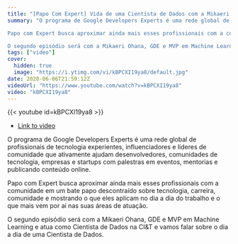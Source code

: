 ```yaml
---
title: "[Papo Com Expert] Vida de uma Cientista de Dados com a Mikaeri Ohana #2"
summary: "O programa de Google Developers Experts é uma rede global de profissionais de tecnologia experientes, influenciadores e lideres de comunidade que ativamente ajudam desenvolvedores, comunidades de tecnologia, empresas e startups com palestras em eventos, mentorias e publicando conteúdo online. 

Papo com Expert busca aproximar ainda mais esses profissionais com a comunidade em um bate papo descontraído sobre tecnologia, carreira, comunidade e mostrando o que eles aplicam no dia a dia do trabalho e o que mais vem por ai nas suas áreas de atuação.

O segundo episódio será com a Mikaeri Ohana, GDE e MVP em Machine Learning e atua como Cientista de Dados na CI&T e vamos falar sobre o dia a dia de uma Cientista de Dados."
tags: ["video"]
cover:
  hidden: true
  image: "https://i.ytimg.com/vi/kBPCXI19ya8/default.jpg"
date: 2020-06-06T21:59:12Z
videoUrl: "https://www.youtube.com/watch?v=kBPCXI19ya8"
video: "kBPCXI19ya8"
---
```


<!-- truncate -->

{{< youtube id=kBPCXI19ya8 >}}

- [Link to video](https://www.youtube.com/watch?v=kBPCXI19ya8)

O programa de Google Developers Experts é uma rede global de profissionais de tecnologia experientes, influenciadores e lideres de comunidade que ativamente ajudam desenvolvedores, comunidades de tecnologia, empresas e startups com palestras em eventos, mentorias e publicando conteúdo online. 

Papo com Expert busca aproximar ainda mais esses profissionais com a comunidade em um bate papo descontraído sobre tecnologia, carreira, comunidade e mostrando o que eles aplicam no dia a dia do trabalho e o que mais vem por ai nas suas áreas de atuação.

O segundo episódio será com a Mikaeri Ohana, GDE e MVP em Machine Learning e atua como Cientista de Dados na CI&T e vamos falar sobre o dia a dia de uma Cientista de Dados.
